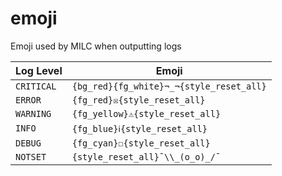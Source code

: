 <a name="emoji"></a>
# emoji

Emoji used by MILC when outputting logs

| Log Level | Emoji |
|-----------|-------|
| `CRITICAL` | `{bg_red}{fg_white}¬_¬{style_reset_all}` |
| `ERROR` | `{fg_red}☒{style_reset_all}` |
| `WARNING` | `{fg_yellow}⚠{style_reset_all}` |
| `INFO` | `{fg_blue}ℹ{style_reset_all}` |
| `DEBUG` | `{fg_cyan}☐{style_reset_all}` |
| `NOTSET` | `{style_reset_all}¯\\_(o_o)_/¯` |

